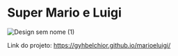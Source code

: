 # Super Mario e Luigi
![Design sem nome (1)](https://github.com/gyhbelchior/marioeluigi/assets/124063494/a4d37232-215b-4ecc-8f51-f1070df0c347)



Link do projeto: https://gyhbelchior.github.io/marioeluigi/



